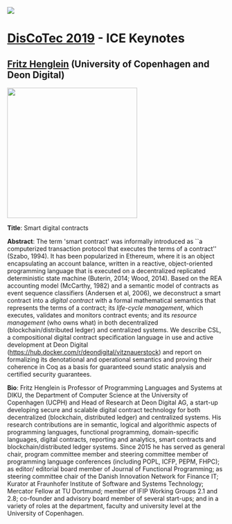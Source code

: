 [![](https://www.discotec.org/2019/discotec-banner.jpeg)](https://www.discotec.org/2019/)

# [DisCoTec 2019](https://www.discotec.org/2019)  - ICE Keynotes

## [Fritz Henglein](http://hjemmesider.diku.dk/~henglein/) (University of Copenhagen and Deon Digital)

<img src="img/Henglein.jpg" alt=""  height="300">

**Title**: Smart digital contracts

**Abstract**: The term 'smart contract' was informally introduced as ``a computerized transaction protocol that executes the terms of a contract'' (Szabo, 1994). It has been popularized in Ethereum, where it is an object encapsulating an account balance, written in a reactive, object-oriented programming language  that is executed on a decentralized replicated deterministic state machine (Buterin, 2014; Wood, 2014). Based on the REA accounting model (McCarthy, 1982) and a semantic model of contracts as event sequence classifiers (Andersen et al, 2006), we deconstruct a smart contract into a *digital contract* with a formal mathematical semantics that represents the terms of a contract; its *life-cycle management*, which executes, validates and monitors contract events; and its *resource management* (who owns what) in both decentralized (blockchain/distributed ledger) and centralized systems. We describe CSL, a compositional digital contract specification language in use and active development at Deon Digital (https://hub.docker.com/r/deondigital/vitznauerstock) and report on formalizing its denotational and operational semantics and proving their coherence in Coq as a basis for guaranteed sound static analysis and certified security guarantees. 

**Bio**: Fritz Henglein is Professor of Programming Languages and Systems at DIKU, the Department of Computer Science at the University of Copenhagen (UCPH) and Head of Research at Deon Digital AG, a start-up developing secure and scalable digital contract technology for both decentralized (blockchain, distributed ledger) and centralized systems. His research contributions are in semantic, logical and algorithmic aspects of programming languages, functional programming, domain-specific languages, digital contracts, reporting and analytics, smart contracts and blockchain/distributed ledger systems. Since 2015 he has served as general chair, program committee member and steering committee member of programming language conferences (including POPL, ICFP, PEPM, FHPC); as editor/ editorial board member of Journal of Functional Programming; as steering committee chair of the Danish Innovation Network for Finance IT; Kurator at Fraunhofer Institute of Software and Systems Technology; Mercator Fellow at TU Dortmund; member of IFIP Working Groups 2.1 and 2.8; co-founder and advisory board member of several start-ups; and in a variety of roles at the department, faculty and university level at the University of Copenhagen.
